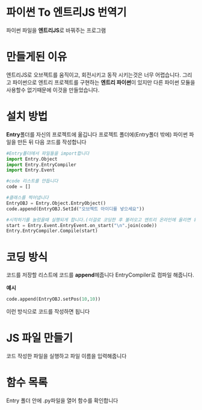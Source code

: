 # 파이썬 To **엔트리JS** 번역기
파이썬 파일을 **엔트리JS**로 바꿔주는 프로그램

# 만들게된 이유
엔트리JS로 오브젝트를 움직이고, 회전시키고 동작 시키는것은 너무 어렵습니다. 그리고
파이썬으로 엔트리 프로젝트를 구현하는 **엔트리 파이썬**이 있지만 다른 파이썬 모듈을 사용할수 없기때문에
이것을 만들었습니다.

# 설치 방법
**Entry**폴더를 자신의 프로젝트에 옮깁니다
프로젝트 폴더에(Entry폴더 밖에) 파이썬 파일을 만든 뒤 다음 코드를 작성합니다

```python
#Entry폴더에서 파일들을 import합니다
import Entry.Object
import Entry.EntryCompiler
import Entry.Event

#code 리스트를 만듭니다
code = []

#클래스를 찍어냅니다
EntryOBJ = Entry.Object.EntryObject()
code.append(EntryOBJ.SetId("오브젝트 아이디를 넣으세요"))

#시작하기를 눌렀을때 실행되게 합니다.(이걸로 코딩한 후 불러오고 엔트리 온라인에 올리면 유저들을 사용할수 없습니다)
start = Entry.Event.EntryEvent.on_start("\n".join(code))
Entry.EntryCompiler.Compile(start)


```

# 코딩 방식
코드를 저장할 리스트에 코드를 **append**헤줍니다 EntryCompiler로 컴파일 해줍니다.

**예시**
```python
code.append(EntryOBJ.setPos(10,10))
```
이런 방식으로 코드를 작성하면 됩니다

# JS 파일 만들기
코드 작성한 파일을 실행하고 파일 이름을 입력해줍니다

# 함수 목록
Entry 폴더 안에 .py파일을 열어 함수를 확인합니다
